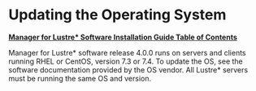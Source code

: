 # Updating the Operating System

[**Manager for Lustre\* Software Installation Guide Table of Contents**](ig_TOC.md)

Manager for Lustre\* software release 4.0.0 runs on servers and
clients running RHEL or CentOS, version 7.3 or 7.4. To update the OS, see the software
documentation provided by the OS vendor. All Lustre* servers must be
running the same OS and version.